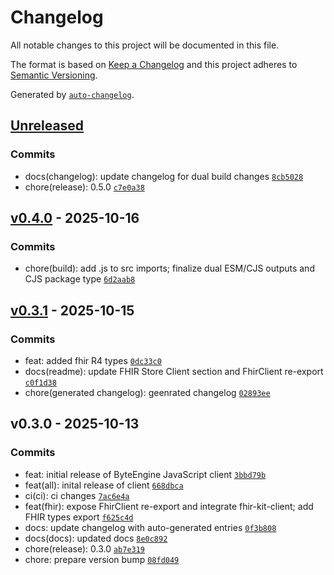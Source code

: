 # Changelog

All notable changes to this project will be documented in this file.

The format is based on [Keep a Changelog](https://keepachangelog.com/en/1.0.0/)
and this project adheres to [Semantic Versioning](https://semver.org/spec/v2.0.0.html).

Generated by [`auto-changelog`](https://github.com/CookPete/auto-changelog).

## [Unreleased](https://github.com/boolbyte-tech/byteengine-js-client/compare/v0.4.0...HEAD)

### Commits

- docs(changelog): update changelog for dual build changes [`8cb5028`](https://github.com/boolbyte-tech/byteengine-js-client/commit/8cb50288df591920e9d77cff9b710d1fad3d985f)
- chore(release): 0.5.0 [`c7e0a38`](https://github.com/boolbyte-tech/byteengine-js-client/commit/c7e0a3870495ddd4c48821476c2b9143ee3d1d51)

## [v0.4.0](https://github.com/boolbyte-tech/byteengine-js-client/compare/v0.3.1...v0.4.0) - 2025-10-16

### Commits

- chore(build): add .js to src imports; finalize dual ESM/CJS outputs and CJS package type [`6d2aab8`](https://github.com/boolbyte-tech/byteengine-js-client/commit/6d2aab81ce388a01dbe0560a3aaf45e1d45a8792)

## [v0.3.1](https://github.com/boolbyte-tech/byteengine-js-client/compare/v0.3.0...v0.3.1) - 2025-10-15

### Commits

- feat: added fhir R4 types [`0dc33c0`](https://github.com/boolbyte-tech/byteengine-js-client/commit/0dc33c03a9fa0dd7a7296256d8c734b82cb5b653)
- docs(readme): update FHIR Store Client section and FhirClient re-export [`c0f1d38`](https://github.com/boolbyte-tech/byteengine-js-client/commit/c0f1d3898f08c3666a33a5a5e85bccf18954972f)
- chore(generated changelog): geenrated changelog [`02893ee`](https://github.com/boolbyte-tech/byteengine-js-client/commit/02893ee63555c985c1b397af4f231ced70b03d1f)

## v0.3.0 - 2025-10-13

### Commits

- feat: initial release of ByteEngine JavaScript client [`3bbd79b`](https://github.com/boolbyte-tech/byteengine-js-client/commit/3bbd79bc56700358745e626f326f663e913650f8)
- feat(all): inital release of client [`668dbca`](https://github.com/boolbyte-tech/byteengine-js-client/commit/668dbcada18e8d7d91bf849331081ae950ede08d)
- ci(ci): ci changes [`7ac6e4a`](https://github.com/boolbyte-tech/byteengine-js-client/commit/7ac6e4a95970000919f6e8be31783fb53dcbda42)
- feat(fhir): expose FhirClient re-export and integrate fhir-kit-client; add FHIR types export [`f625c4d`](https://github.com/boolbyte-tech/byteengine-js-client/commit/f625c4d019bbd4b9b1862e96f6818255eff26d10)
- docs: update changelog with auto-generated entries [`0f3b808`](https://github.com/boolbyte-tech/byteengine-js-client/commit/0f3b8083a7c1fb2f7394df5876d191b81e44c2ef)
- docs(docs): updated docs [`8e0c892`](https://github.com/boolbyte-tech/byteengine-js-client/commit/8e0c8924915d4bf36f19b4eb0b695c06d56de167)
- chore(release): 0.3.0 [`ab7e319`](https://github.com/boolbyte-tech/byteengine-js-client/commit/ab7e319702e0fc165d23f94f9014a0422bb52277)
- chore: prepare version bump [`08fd049`](https://github.com/boolbyte-tech/byteengine-js-client/commit/08fd049b11de3686571730d6d3db69410e42c39f)
